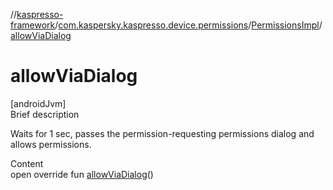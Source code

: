 //[kaspresso-framework](../../index.md)/[com.kaspersky.kaspresso.device.permissions](../index.md)/[PermissionsImpl](index.md)/[allowViaDialog](allow-via-dialog.md)



# allowViaDialog  
[androidJvm]  
Brief description  


Waits for 1 sec, passes the permission-requesting permissions dialog and allows permissions.

  
Content  
open override fun [allowViaDialog](allow-via-dialog.md)()  



